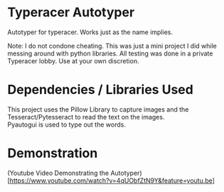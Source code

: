 # Typeracer Autotyper
Autotyper for typeracer. Works just as the name implies.

Note: I do not condone cheating. This was just a mini project I did while messing around with python libraries. All testing was done in a private Typeracer lobby.
Use at your own discretion.

# Dependencies / Libraries Used
This project uses the Pillow Library to capture images and the Tesseract/Pytesseract to read the text on the images.\
Pyautogui is used to type out the words.

# Demonstration
(Youtube Video Demonstrating the Autotyper)[https://www.youtube.com/watch?v=4qUObfZtN9Y&feature=youtu.be]
